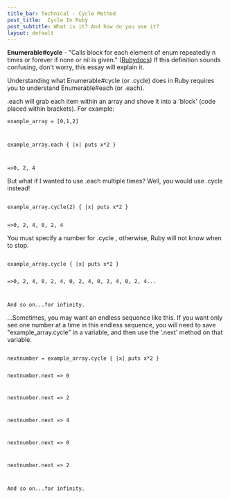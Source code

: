 ```yaml
---
title_bar: Technical - Cycle Method
post_title: .Cycle In Ruby
post_subtitle: What is it? And how do you use it?
layout: default
---
```

**Enumerable#cycle** - "Calls block for each element of enum repeatedly n times or forever if none or nil is given." (<a href="http://ruby-doc.org/core-2.1.0/Enumerable.html#method-i-cycle">Rubydocs</a>) If this definition sounds confusing, don't worry, this essay will explain it.

Understanding what Enumerable#cycle (or .cycle) does in Ruby requires you to understand Enumerable#each (or .each).

.each will grab each item within an array and shove it into a 'block' (code placed within brackets). For example:

<code>example_array = [0,1,2]

example_array.each { |x| puts x*2 }

=>0, 2, 4
</code>

But what if I wanted to use .each multiple times? Well, you would use .cycle instead!

<code>
example_array.cycle(2) { |x| puts x*2 }

=>0, 2, 4, 0, 2, 4
</code>

You must specify a number for .cycle , otherwise, Ruby will not know when to stop.

<code>
example_array.cycle { |x| puts x*2 }

=>0, 2, 4, 0, 2, 4, 0, 2, 4, 0, 2, 4, 0, 2, 4...

And so on...for infinity.
</code>

...Sometimes, you may want an endless sequence like this. If you want only see one number at a time in this endless sequence, you will need to save "example_array.cycle" in a variable, and then use the '.next' method on that variable.

<code>
nextnumber = example_array.cycle { |x| puts x*2 }

nextnumber.next => 0

nextnumber.next => 2

nextnumber.next => 4

nextnumber.next => 0

nextnumber.next => 2

And so on...for infinity.
</code>
